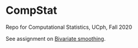 # CompStat
Repo for Computational Statistics, UCph, Fall 2020

See assignment on [Bivariate smoothing](/assignments/1_smoothing).
